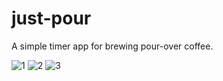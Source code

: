 # just-pour
A simple timer app for brewing pour-over coffee. 

![1](https://i.imgur.com/MpjIYJC.png)
![2](https://i.imgur.com/r3YQ2Bn.png)
![3](https://i.imgur.com/tbvTKiT.png)
